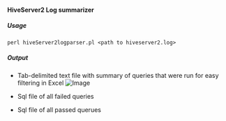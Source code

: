 #### HiveServer2 Log summarizer 

##### Usage

```
perl hiveServer2logparser.pl <path to hiveserver2.log>
```

##### Output

- Tab-delimited text file with summary of queries that were run for easy filtering in Excel
![Image](../master/screenshots/output.png?raw=true)

- Sql file of all failed queries

- Sql file of all passed querues